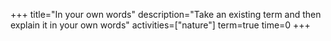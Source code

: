 +++
title="In your own words"
description="Take an existing term and then explain it in your own words"
activities=["nature"]
term=true
time=0
+++

